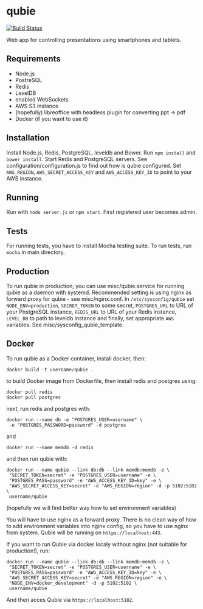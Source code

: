 qubie
=====

[![Build Status](https://magnum.travis-ci.com/garretraziel/qubie.svg?token=5QVoyJUFv7JDsLhsxyrx&branch=master)](https://magnum.travis-ci.com/garretraziel/qubie)

Web app for controlling presentations using smartphones and tablets.

Requirements
------------
- Node.js
- PostreSQL
- Redis
- LevelDB
- enabled WebSockets
- AWS S3 instance
- (hopefully) libreoffice with headless plugin for converting ppt -> pdf
- Docker (if you want to use it)

Installation
------------
Install Node.js, Redis, PostgreSQL, leveldb and Bower. Run `npm install` and
`bower install`. Start Redis and PostgreSQL servers. See
configuration/configuration.js to find out how is qubie configured. Set
`AWS_REGION`, `AWS_SECRET_ACCESS_KEY` and `AWS_ACCESS_KEY_ID` to point to your
AWS instance.

Running
-------
Run with `node server.js` or `npm start`. First registered user becomes admin.

Tests
-----
For running tests, you have to install Mocha testing suite. To run tests, run
`mocha` in main directory.

Production
----------
To run qubie in production, you can use misc/qubie.service for running qubie as
a daemon with systemd. Recommended setting is using nginx as forward proxy for
qubie - see misc/nginx.conf. In `/etc/sysconfig/qubie` set
`NODE_ENV=production`, `SECRET_TOKEN` to some secret, `POSTGRES_URL` to URL of
your PostgreSQL instance, `REDIS_URL` to URL of your Redis instance,
`LEVEL_DB` to path to leveldb instance and finally, set appropriate `AWS`
variables. See misc/sysconfig_qubie_template.

Docker
------
To run qubie as a Docker container, install docker, then:

    docker build -t username/qubie .

to build Docker image from Dockerfile, then install redis and postgres using:

    docker pull redis
    docker pull postgres

next, run redis and postgres with:

    docker run --name db -e "POSTGRES_USER=username" \
     -e "POSTGRES_PASSWORD=password" -d postgres

and

    docker run --name memdb -d redis

and then run qubie with:

    docker run --name qubie --link db:db --link memdb:memdb -e \
     "SECRET_TOKEN=secret" -e "POSTGRES_USER=username" -e \
     "POSTGRES_PASS=password" -e "AWS_ACCESS_KEY_ID=key" -e \
     "AWS_SECRET_ACCESS_KEY=secret" -e "AWS_REGION=region" -d -p 5102:5102 \
     username/qubie

(hopefully we will find better way how to set environment variables)

You will have to use nginx as a forward proxy. There is no clean way of how to
add environment variables into nginx config, so you have to use nginx from system.
Qubie will be running on `https://localhost:443`.

If you want to run Qubie via docker localy without nginx (not suitable for
production!), run:

    docker run --name qubie --link db:db --link memdb:memdb -e \
     "SECRET_TOKEN=secret" -e "POSTGRES_USER=username" -e \
     "POSTGRES_PASS=password" -e "AWS_ACCESS_KEY_ID=key" -e \
     "AWS_SECRET_ACCESS_KEY=secret" -e "AWS_REGION=region" -e \
     "NODE_ENV=docker_development" -d -p 5102:5102 \
     username/qubie

And then acces Qubie via `https://localhost:5102`.